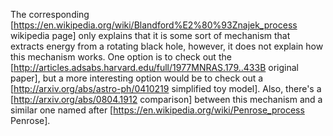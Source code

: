 The corresponding [https://en.wikipedia.org/wiki/Blandford%E2%80%93Znajek_process wikipedia page] only explains that it is some sort of mechanism that extracts energy from a rotating black hole, however, it does not explain how this mechanism works. One option is to check out the [http://articles.adsabs.harvard.edu/full/1977MNRAS.179..433B original paper], but a more interesting option would be to check out a [http://arxiv.org/abs/astro-ph/0410219 simplified toy model]. Also, there's a [http://arxiv.org/abs/0804.1912 comparison] between this mechanism and a similar one named after [https://en.wikipedia.org/wiki/Penrose_process Penrose].